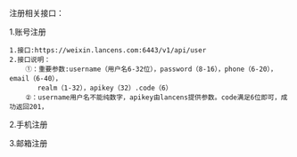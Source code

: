 注册相关接口：

1.账号注册

```
1.接口:https://weixin.lancens.com:6443/v1/api/user
2.接口说明：
    ①：重要参数:username（用户名6-32位），password（8-16），phone（6-20），email（6-40），
       realm（1-32），apikey（32）.code（6）
    ②：username用户名不能纯数字，apikey由lancens提供参数。code满足6位即可，成功返回201，
```

2.手机注册

3.邮箱注册

